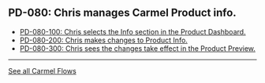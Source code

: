 ## PD-080: Chris manages Carmel Product info.

- [PD-080-100: Chris selects the Info section in the Product Dashboard.](100)
- [PD-080-200: Chris makes changes to Product Info.](200)
- [PD-080-300: Chris sees the changes take effect in the Product Preview.](300)


---
[See all Carmel Flows](..)